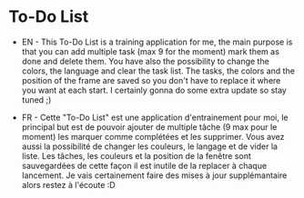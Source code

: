 # To-Do List

- EN -
This To-Do List is a training application for me, the main purpose is that you can add multiple task (max 9 for the moment) mark them as done and delete them. You have also the possibility to change the colors, the language and clear the task list. The tasks, the colors and the position of the frame are saved so you don't have to replace it where you want at each start. I certainly gonna do some extra update so stay tuned ;)

- FR -
Cette "To-Do List" est une application d'entrainement pour moi, le principal but est de pouvoir ajouter de multiple tâche (9 max pour le moment) les marquer comme complétées et les supprimer. Vous avez aussi la possibilité de changer les couleurs, le langage et de vider la liste. Les tâches, les couleurs et la position de la fenêtre sont sauvegardées de cette façon il est inutile de la replacer à chaque lancement. Je vais certainement faire des mises à jour supplémantaire alors restez à l'écoute :D

